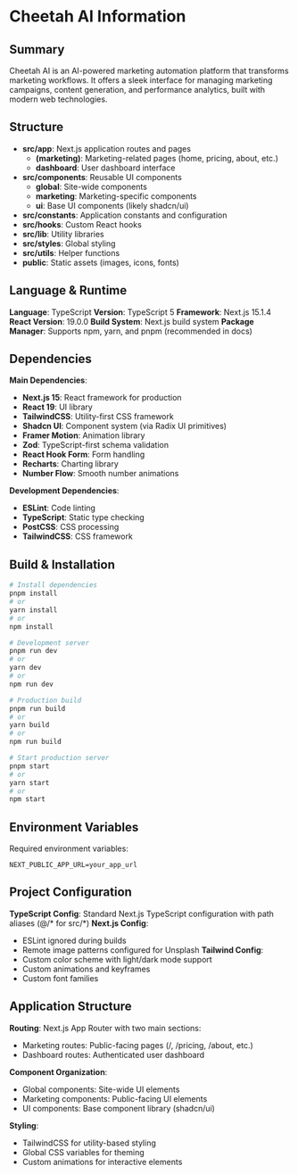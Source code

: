 # Cheetah AI Information

## Summary
Cheetah AI is an AI-powered marketing automation platform that transforms marketing workflows. It offers a sleek interface for managing marketing campaigns, content generation, and performance analytics, built with modern web technologies.

## Structure
- **src/app**: Next.js application routes and pages
  - **(marketing)**: Marketing-related pages (home, pricing, about, etc.)
  - **dashboard**: User dashboard interface
- **src/components**: Reusable UI components
  - **global**: Site-wide components
  - **marketing**: Marketing-specific components
  - **ui**: Base UI components (likely shadcn/ui)
- **src/constants**: Application constants and configuration
- **src/hooks**: Custom React hooks
- **src/lib**: Utility libraries
- **src/styles**: Global styling
- **src/utils**: Helper functions
- **public**: Static assets (images, icons, fonts)

## Language & Runtime
**Language**: TypeScript
**Version**: TypeScript 5
**Framework**: Next.js 15.1.4
**React Version**: 19.0.0
**Build System**: Next.js build system
**Package Manager**: Supports npm, yarn, and pnpm (recommended in docs)

## Dependencies
**Main Dependencies**:
- **Next.js 15**: React framework for production
- **React 19**: UI library
- **TailwindCSS**: Utility-first CSS framework
- **Shadcn UI**: Component system (via Radix UI primitives)
- **Framer Motion**: Animation library
- **Zod**: TypeScript-first schema validation
- **React Hook Form**: Form handling
- **Recharts**: Charting library
- **Number Flow**: Smooth number animations

**Development Dependencies**:
- **ESLint**: Code linting
- **TypeScript**: Static type checking
- **PostCSS**: CSS processing
- **TailwindCSS**: CSS framework

## Build & Installation
```bash
# Install dependencies
pnpm install
# or
yarn install
# or
npm install

# Development server
pnpm run dev
# or
yarn dev
# or
npm run dev

# Production build
pnpm run build
# or
yarn build
# or
npm run build

# Start production server
pnpm start
# or
yarn start
# or
npm start
```

## Environment Variables
Required environment variables:
```
NEXT_PUBLIC_APP_URL=your_app_url
```

## Project Configuration
**TypeScript Config**: Standard Next.js TypeScript configuration with path aliases (@/* for src/*)
**Next.js Config**: 
- ESLint ignored during builds
- Remote image patterns configured for Unsplash
**Tailwind Config**: 
- Custom color scheme with light/dark mode support
- Custom animations and keyframes
- Custom font families

## Application Structure
**Routing**: Next.js App Router with two main sections:
- Marketing routes: Public-facing pages (/, /pricing, /about, etc.)
- Dashboard routes: Authenticated user dashboard

**Component Organization**:
- Global components: Site-wide UI elements
- Marketing components: Public-facing UI elements
- UI components: Base component library (shadcn/ui)

**Styling**: 
- TailwindCSS for utility-based styling
- Global CSS variables for theming
- Custom animations for interactive elements